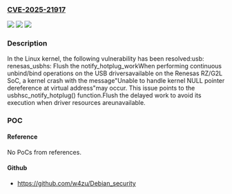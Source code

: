 ### [CVE-2025-21917](https://cve.mitre.org/cgi-bin/cvename.cgi?name=CVE-2025-21917)
![](https://img.shields.io/static/v1?label=Product&message=Linux&color=blue)
![](https://img.shields.io/static/v1?label=Version&message=bc57381e634782009b1cb2e86b18013699ada576%3C%204cd847a7b630a85493d0294ad9542c21aafaa246%20&color=brighgreen)
![](https://img.shields.io/static/v1?label=Vulnerability&message=n%2Fa&color=brighgreen)

### Description

In the Linux kernel, the following vulnerability has been resolved:usb: renesas_usbhs: Flush the notify_hotplug_workWhen performing continuous unbind/bind operations on the USB driversavailable on the Renesas RZ/G2L SoC, a kernel crash with the message"Unable to handle kernel NULL pointer dereference at virtual address"may occur. This issue points to the usbhsc_notify_hotplug() function.Flush the delayed work to avoid its execution when driver resources areunavailable.

### POC

#### Reference
No PoCs from references.

#### Github
- https://github.com/w4zu/Debian_security

